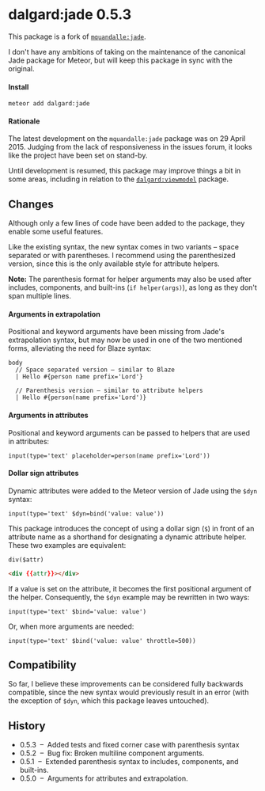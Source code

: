 dalgard:jade 0.5.3
==================

This package is a fork of [`mquandalle:jade`](https://github.com/mquandalle/meteor-jade).

I don't have any ambitions of taking on the maintenance of the canonical Jade package for Meteor, but will keep this package in sync with the original.

#### Install

`meteor add dalgard:jade`

#### Rationale

The latest development on the `mquandalle:jade` package was on 29 April 2015. Judging from the lack of responsiveness in the issues forum, it looks like the project have been set on stand-by.

Until development is resumed, this package may improve things a bit in some areas, including in relation to the [`dalgard:viewmodel`](https://github.com/dalgard/meteor-viewmodel/) package.


## Changes

Although only a few lines of code have been added to the package, they enable some useful features.

Like the existing syntax, the new syntax comes in two variants – space separated or with parentheses. I recommend using the parenthesized version, since this is the only available style for attribute helpers.

**Note:** The parenthesis format for helper arguments may also be used after includes, components, and built-ins (`if helper(args)`), as long as they don't span multiple lines.

#### Arguments in extrapolation

Positional and keyword arguments have been missing from Jade's extrapolation syntax, but may now be used in one of the two mentioned forms, alleviating the need for Blaze syntax:

```jade
body
  // Space separated version – similar to Blaze
  | Hello #{person name prefix='Lord'}

  // Parenthesis version – similar to attribute helpers
  | Hello #{person(name prefix='Lord')}
```

#### Arguments in attributes

Positional and keyword arguments can be passed to helpers that are used in attributes:

```jade
input(type='text' placeholder=person(name prefix='Lord'))
```

#### Dollar sign attributes

Dynamic attributes were added to the Meteor version of Jade using the `$dyn` syntax:

```jade
input(type='text' $dyn=bind('value: value'))
```

This package introduces the concept of using a dollar sign (`$`) in front of an attribute name as a shorthand for designating a dynamic attribute helper. These two examples are equivalent:

```jade
div($attr)
```

```html
<div {{attr}}></div>
```

If a value is set on the attribute, it becomes the first positional argument of the helper. Consequently, the `$dyn` example may be rewritten in two ways:

```jade
input(type='text' $bind='value: value')
```

Or, when more arguments are needed:

```jade
input(type='text' $bind('value: value' throttle=500))
```


## Compatibility

So far, I believe these improvements can be considered fully backwards compatible, since the new syntax would previously result in an error (with the exception of `$dyn`, which this package leaves untouched).


## History

- 0.5.3  –  Added tests and fixed corner case with parenthesis syntax
- 0.5.2  –  Bug fix: Broken multiline component arguments.
- 0.5.1  –  Extended parenthesis syntax to includes, components, and built-ins.
- 0.5.0  –  Arguments for attributes and extrapolation.